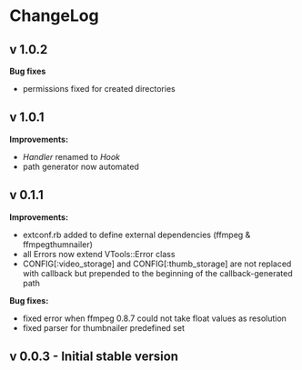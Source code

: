 # ChangeLog

## v 1.0.2

**Bug fixes**

* permissions fixed for created directories

## v 1.0.1

**Improvements:**

* *Handler* renamed to *Hook*
* path generator now automated

## v 0.1.1

**Improvements:**

* extconf.rb added to define external dependencies (ffmpeg & ffmpegthumnailer)
* all Errors now extend VTools::Error class
* CONFIG[:video_storage] and CONFIG[:thumb_storage] are not replaced with callback but prepended to the beginning of the callback-generated path

**Bug fixes:**

* fixed error when ffmpeg 0.8.7 could not take float values as resolution
* fixed parser for thumbnailer predefined set

## v 0.0.3 - Initial stable version

